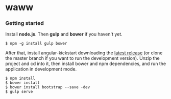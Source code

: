 # waww

### Getting started

Install **node.js**. Then **gulp** and **bower** if you haven't yet.

    $ npm -g install gulp bower

After that, install angular-kickstart downloading the [latest release](https://github.com/vesparny/angular-kickstart/releases) (or clone the master branch if you want to run the development version). Unzip the project and cd into it, then install bower and npm dependencies, and run the application in development mode.

    $ npm install
    $ bower install
    $ bower install bootstrap --save -dev
    $ gulp serve